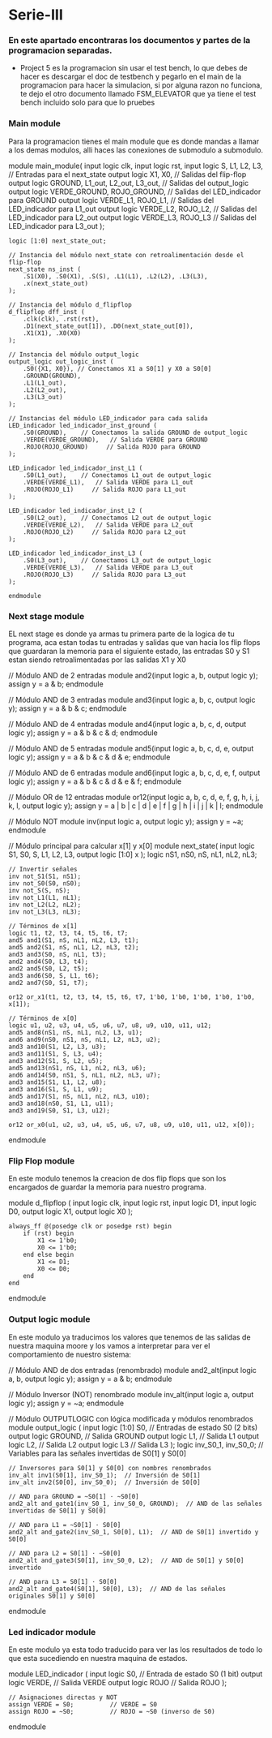 # Serie-III

### En este apartado encontraras los documentos y partes de la programacion separadas.

- Project 5 es la programacion sin usar el test bench, lo que debes de hacer es descargar el doc de testbench y pegarlo en el main de la programacion para hacer la simulacion, si por alguna razon no funciona, te dejo el otro documento llamado FSM_ELEVATOR que ya tiene el test bench incluido solo para que lo pruebes


### Main module
Para la programacion tienes el main module que es donde mandas a llamar a los demas modulos, alli haces las conexiones de submodulo a submodulo.

module main_module(
    input logic clk,
    input logic rst,
    input logic S, L1, L2, L3, // Entradas para el next_state
    output logic X1, X0,        // Salidas del flip-flop
    output logic GROUND, L1_out, L2_out, L3_out, // Salidas del output_logic
    output logic VERDE_GROUND, ROJO_GROUND, // Salidas del LED_indicador para GROUND
    output logic VERDE_L1, ROJO_L1,         // Salidas del LED_indicador para L1_out
    output logic VERDE_L2, ROJO_L2,         // Salidas del LED_indicador para L2_out
    output logic VERDE_L3, ROJO_L3          // Salidas del LED_indicador para L3_out
);

    logic [1:0] next_state_out;

    // Instancia del módulo next_state con retroalimentación desde el flip-flop
    next_state ns_inst (
        .S1(X0), .S0(X1), .S(S), .L1(L1), .L2(L2), .L3(L3),
        .x(next_state_out)
    );

    // Instancia del módulo d_flipflop
    d_flipflop dff_inst (
        .clk(clk), .rst(rst),
        .D1(next_state_out[1]), .D0(next_state_out[0]),
        .X1(X1), .X0(X0)
    );

    // Instancia del módulo output_logic
    output_logic out_logic_inst (
        .S0({X1, X0}), // Conectamos X1 a S0[1] y X0 a S0[0]
        .GROUND(GROUND), 
        .L1(L1_out), 
        .L2(L2_out), 
        .L3(L3_out)
    );

    // Instancias del módulo LED_indicador para cada salida
    LED_indicador led_indicador_inst_ground (
        .S0(GROUND),    // Conectamos la salida GROUND de output_logic
        .VERDE(VERDE_GROUND),   // Salida VERDE para GROUND
        .ROJO(ROJO_GROUND)     // Salida ROJO para GROUND
    );

    LED_indicador led_indicador_inst_L1 (
        .S0(L1_out),    // Conectamos L1_out de output_logic
        .VERDE(VERDE_L1),   // Salida VERDE para L1_out
        .ROJO(ROJO_L1)     // Salida ROJO para L1_out
    );

    LED_indicador led_indicador_inst_L2 (
        .S0(L2_out),    // Conectamos L2_out de output_logic
        .VERDE(VERDE_L2),   // Salida VERDE para L2_out
        .ROJO(ROJO_L2)     // Salida ROJO para L2_out
    );

    LED_indicador led_indicador_inst_L3 (
        .S0(L3_out),    // Conectamos L3_out de output_logic
        .VERDE(VERDE_L3),   // Salida VERDE para L3_out
        .ROJO(ROJO_L3)     // Salida ROJO para L3_out
    );

    endmodule
    
### Next stage module 
EL next stage es donde ya armas tu primera parte de la logica de tu programa, aca estan todas tu entradas y salidas que van hacia los flip flops que guardaran la memoria para el siguiente estado, las entradas S0 y S1 estan siendo retroalimentadas por las salidas X1 y X0

// Módulo AND de 2 entradas
module and2(input logic a, b, output logic y);
    assign y = a & b;
endmodule

// Módulo AND de 3 entradas
module and3(input logic a, b, c, output logic y);
    assign y = a & b & c;
endmodule

// Módulo AND de 4 entradas
module and4(input logic a, b, c, d, output logic y);
    assign y = a & b & c & d;
endmodule

// Módulo AND de 5 entradas
module and5(input logic a, b, c, d, e, output logic y);
    assign y = a & b & c & d & e;
endmodule

// Módulo AND de 6 entradas
module and6(input logic a, b, c, d, e, f, output logic y);
    assign y = a & b & c & d & e & f;
endmodule

// Módulo OR de 12 entradas
module or12(input logic a, b, c, d, e, f, g, h, i, j, k, l, output logic y);
    assign y = a | b | c | d | e | f | g | h | i | j | k | l;
endmodule

// Módulo NOT
module inv(input logic a, output logic y);
    assign y = ~a;
endmodule

// Módulo principal para calcular x[1] y x[0]
module next_state(
    input logic S1, S0, S, L1, L2, L3,
    output logic [1:0] x
);
    logic nS1, nS0, nS, nL1, nL2, nL3;
    
    // Invertir señales
    inv not_S1(S1, nS1);
    inv not_S0(S0, nS0);
    inv not_S(S, nS);
    inv not_L1(L1, nL1);
    inv not_L2(L2, nL2);
    inv not_L3(L3, nL3);
    
    // Términos de x[1]
    logic t1, t2, t3, t4, t5, t6, t7;
    and5 and1(S1, nS, nL1, nL2, L3, t1);
    and5 and2(S1, nS, nL1, L2, nL3, t2);
    and3 and3(S0, nS, nL1, t3);
    and2 and4(S0, L3, t4);
    and2 and5(S0, L2, t5);
    and3 and6(S0, S, L1, t6);
    and2 and7(S0, S1, t7);
    
    or12 or_x1(t1, t2, t3, t4, t5, t6, t7, 1'b0, 1'b0, 1'b0, 1'b0, 1'b0, x[1]);
    
    // Términos de x[0]
    logic u1, u2, u3, u4, u5, u6, u7, u8, u9, u10, u11, u12;
    and5 and8(nS1, nS, nL1, nL2, L3, u1);
    and6 and9(nS0, nS1, nS, nL1, L2, nL3, u2);
    and3 and10(S1, L2, L3, u3);
    and3 and11(S1, S, L3, u4);
    and3 and12(S1, S, L2, u5);
    and5 and13(nS1, nS, L1, nL2, nL3, u6);
    and6 and14(S0, nS1, S, nL1, nL2, nL3, u7);
    and3 and15(S1, L1, L2, u8);
    and3 and16(S1, S, L1, u9);
    and5 and17(S1, nS, nL1, nL2, nL3, u10);
    and3 and18(nS0, S1, L1, u11);
    and3 and19(S0, S1, L3, u12);
    
    or12 or_x0(u1, u2, u3, u4, u5, u6, u7, u8, u9, u10, u11, u12, x[0]);
    
endmodule

### Flip Flop module 
En este modulo tenemos la creacion de dos flip flops que son los encargados de guardar la memoria para nuestro programa.

module d_flipflop (
    input logic clk,
    input logic rst,
    input logic D1,
    input logic D0,
    output logic X1,
    output logic X0
);

    always_ff @(posedge clk or posedge rst) begin
        if (rst) begin
            X1 <= 1'b0;
            X0 <= 1'b0;
        end else begin
            X1 <= D1;
            X0 <= D0;
        end
    end
endmodule

### Output logic module
En este modulo ya traducimos los valores que tenemos de las salidas de nuestra maquina moore y los vamos a interpretar para ver el comportamiento de nuestro sistema:

// Módulo AND de dos entradas (renombrado)
module and2_alt(input logic a, b,
                output logic y);
    assign y = a & b;
endmodule

// Módulo Inversor (NOT) renombrado
module inv_alt(input logic a,
               output logic y);
    assign y = ~a;
endmodule

// Módulo OUTPUTLOGIC con lógica modificada y módulos renombrados
module output_logic (
    input logic [1:0] S0,      // Entradas de estado S0 (2 bits)
    output logic GROUND,        // Salida GROUND
    output logic L1,            // Salida L1
    output logic L2,            // Salida L2
    output logic L3             // Salida L3
);
    logic inv_S0_1, inv_S0_0;  // Variables para las señales invertidas de S0[1] y S0[0]

    // Inversores para S0[1] y S0[0] con nombres renombrados
    inv_alt inv1(S0[1], inv_S0_1);  // Inversión de S0[1]
    inv_alt inv2(S0[0], inv_S0_0);  // Inversión de S0[0]

    // AND para GROUND = ~S0[1] ⋅ ~S0[0]
    and2_alt and_gate1(inv_S0_1, inv_S0_0, GROUND);  // AND de las señales invertidas de S0[1] y S0[0]
    
    // AND para L1 = ~S0[1] ⋅ S0[0]
    and2_alt and_gate2(inv_S0_1, S0[0], L1);  // AND de S0[1] invertido y S0[0]
    
    // AND para L2 = S0[1] ⋅ ~S0[0]
    and2_alt and_gate3(S0[1], inv_S0_0, L2);  // AND de S0[1] y S0[0] invertido
    
    // AND para L3 = S0[1] ⋅ S0[0]
    and2_alt and_gate4(S0[1], S0[0], L3);  // AND de las señales originales S0[1] y S0[0]
    
endmodule

### Led indicador module
En este modulo ya esta todo traducido para ver las los resultados de todo lo que esta sucediendo en nuestra maquina de estados.

module LED_indicador (
    input logic S0,         // Entrada de estado S0 (1 bit)
    output logic VERDE,     // Salida VERDE
    output logic ROJO       // Salida ROJO
);

    // Asignaciones directas y NOT
    assign VERDE = S0;          // VERDE = S0
    assign ROJO = ~S0;          // ROJO = ~S0 (inverso de S0)

endmodule
